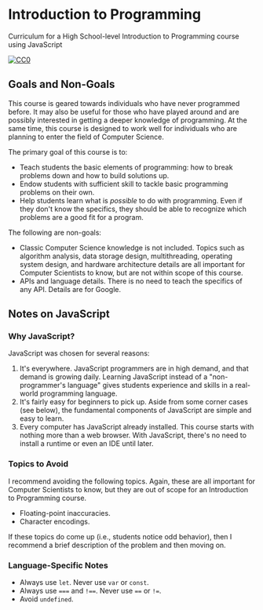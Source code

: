 # Introduction to Programming

Curriculum for a High School-level Introduction to Programming course using JavaScript

[![CC0](http://i.creativecommons.org/p/zero/1.0/88x31.png "Public Domain")](https://creativecommons.org/publicdomain/zero/1.0/)

## Goals and Non-Goals

This course is geared towards individuals who have never programmed before. It may also be useful for those who have played around and are possibly interested in getting a deeper knowledge of programming. At the same time, this course is designed to work well for individuals who are planning to enter the field of Computer Science.

The primary goal of this course is to:

* Teach students the basic elements of programming: how to break problems down and how to build solutions up.
* Endow students with sufficient skill to tackle basic programming problems on their own.
* Help students learn what is _possible_ to do with programming. Even if they don't know the specifics, they should be able to recognize which problems are a good fit for a program.

The following are non-goals:

* Classic Computer Science knowledge is not included. Topics such as algorithm analysis, data storage design, multithreading, operating system design, and hardware architecture details are all important for Computer Scientists to know, but are not within scope of this course.
* APIs and language details. There is no need to teach the specifics of any API. Details are for Google.

## Notes on JavaScript

### Why JavaScript?

JavaScript was chosen for several reasons:

1. It's everywhere. JavaScript programmers are in high demand, and that demand is growing daily. Learning JavaScript instead of a "non-programmer's language" gives students experience and skills in a real-world programming language.
2. It's fairly easy for beginners to pick up. Aside from some corner cases \(see below\), the fundamental components of JavaScript are simple and easy to learn.
3. Every computer has JavaScript already installed. This course starts with nothing more than a web browser. With JavaScript, there's no need to install a runtime or even an IDE until later.

### Topics to Avoid

I recommend avoiding the following topics. Again, these are all important for Computer Scientists to know, but they are out of scope for an Introduction to Programming course.

* Floating-point inaccuracies.
* Character encodings.

If these topics do come up \(i.e., students notice odd behavior\), then I recommend a brief description of the problem and then moving on.

### Language-Specific Notes

* Always use `let`. Never use `var` or `const`.
* Always use `===` and `!==`. Never use `==` or `!=`.
* Avoid `undefined`.



